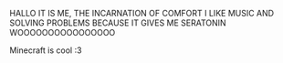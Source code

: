 HALLO IT IS ME, THE INCARNATION OF COMFORT
I LIKE MUSIC AND SOLVING PROBLEMS BECAUSE IT GIVES ME SERATONIN
WOOOOOOOOOOOOOOOO

Minecraft is cool :3
